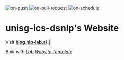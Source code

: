 
  ![on-push](../../actions/workflows/on-push.yaml/badge.svg)
  ![on-pull-request](../../actions/workflows/on-pull-request.yaml/badge.svg)
  ![on-schedule](../../actions/workflows/on-schedule.yaml/badge.svg)

  # unisg-ics-dsnlp's Website

  Visit **[blog.nlp-lab.ai](https://blog.nlp-lab.ai)** 🚀

  _Built with [Lab Website Template](https://greene-lab.gitbook.io/lab-website-template-docs)_
